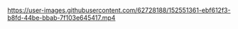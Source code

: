 


https://user-images.githubusercontent.com/62728188/152551361-ebf612f3-b8fd-44be-bbab-7f103e645417.mp4

